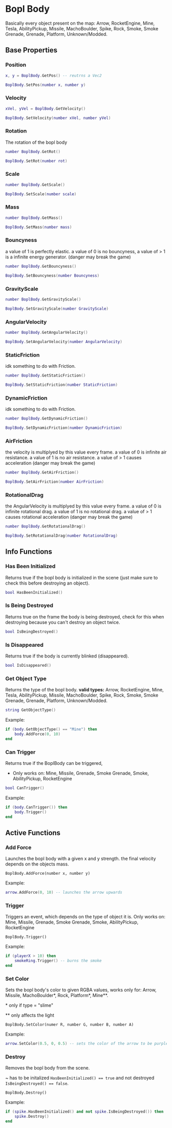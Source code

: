 # Bopl Body

Basically every object present on the map:
Arrow, RocketEngine, Mine, Tesla, AbilityPickup, Missile, MachoBoulder, Spike, Rock, Smoke, Smoke Grenade, Grenade, Platform, Unknown/Modded.

## Base Properties

### Position
```lua
x, y = BoplBody.GetPos() -- reutrns a Vec2
```

```lua
BoplBody.SetPos(number x, number y)
```

### Velocity
```lua
xVel, yVel = BoplBody.GetVelocity()
```

```lua
BoplBody.SetVelocity(number xVel, number yVel)
```

### Rotation
The rotation of the bopl body
```lua
number BoplBody.GetRot()
```

```lua
BoplBody.SetRot(number rot)
```

### Scale
```lua
number BoplBody.GetScale()
```

```lua
BoplBody.SetScale(number scale)
```

### Mass
```lua
number BoplBody.GetMass()
```

```lua
BoplBody.SetMass(number mass)
```
### Bouncyness
a value of 1 is perfectly elastic. a value of 0 is no bouncyness, a value of > 1 is a infinite energy generator. (danger may break the game)
```lua
number BoplBody.GetBouncyness()
```

```lua
BoplBody.SetBouncyness(number Bouncyness)
```
### GravityScale

```lua
number BoplBody.GetGravityScale()
```

```lua
BoplBody.SetGravityScale(number GravityScale)
```
### AngularVelocity

```lua
number BoplBody.GetAngularVelocity()
```

```lua
BoplBody.SetAngularVelocity(number AngularVelocity)
```
### StaticFriction
idk something to do with Friction.
```lua
number BoplBody.GetStaticFriction()
```

```lua
BoplBody.SetStaticFriction(number StaticFriction)
```
### DynamicFriction
idk something to do with Friction.
```lua
number BoplBody.GetDynamicFriction()
```

```lua
BoplBody.SetDynamicFriction(number DynamicFriction)
```
### AirFriction
the velocity is multiplyed by this value every frame. a value of 0 is infinite air resistance. a value of 1 is no air resistance. a value of > 1 causes acceleration (danger may break the game)
```lua
number BoplBody.GetAirFriction()
```

```lua
BoplBody.SetAirFriction(number AirFriction)
```
### RotationalDrag
the AngularVelocity is multiplyed by this value every frame. a value of 0 is infinite rotational drag. a value of 1 is no rotational drag. a value of > 1 causes rotational acceleration (danger may break the game)
```lua
number BoplBody.GetRotationalDrag()
```

```lua
BoplBody.SetRotationalDrag(number RotationalDrag)
```
## Info Functions

### Has Been Initialized
Returns true if the bopl body is initialized in the scene (just make sure to check this before destroying an object).

```lua
bool HasBeenInitialized()
```

### Is Being Destroyed
Returns true on the frame the body is being destroyed, check for this when destroying because you can't destroy an object twice.

```lua
bool IsBeingDestroyed()
```

### Is Disappeared
Returns true if the body is currently blinked (disappeared).

```lua
bool IsDisappeared()
```

### Get Object Type
Returns the type of the bopl body.
**valid types:** Arrow, RocketEngine, Mine, Tesla, AbilityPickup, Missile, MachoBoulder, Spike, Rock, Smoke, Smoke Grenade, Grenade, Platform, Unknown/Modded.

```lua
string GetObjectType()
```

Example:
```lua
if (body.GetObjectType() == "Mine") then
    body.AddForce(0, 10)
end
```

### Can Trigger
Returns true if the BoplBody can be triggered, 
* Only works on: Mine, Missile, Grenade, Smoke Grenade, Smoke, AbilityPickup, RocketEngine

```lua
bool CanTrigger()
```

Example:
```lua
if (body.CanTrigger()) then
    body.Trigger()
end
```

## Active Functions

### Add Force
Launches the bopl body with a given x and y strength. the final velocity depends on the objects mass.

```
BoplBody.AddForce(number x, number y)
```

Example:
```lua
arrow.AddForce(0, 10) -- launches the arrow upwards
```

### Trigger
Triggers an event, which depends on the type of object it is. Only works on: Mine, Missile, Grenade, Smoke Grenade, Smoke, AbilityPickup, RocketEngine

```
BoplBody.Trigger()
```

Example:
```lua
if (playerX > 10) then
    smokeRing.Trigger() -- burns the smoke
end
```

### Set Color
Sets the bopl body's color to given RGBA values, works only for: Arrow, Missile, MachoBoulder\*, Rock, Platform\*, Mine\*\*.

\* only if type = "slime"

\*\* only affects the light

```
BoplBody.SetColor(numer R, number G, number B, number A)
```

Example:
```lua
arrow.SetColor(0.5, 0, 0.5) -- sets the color of the arrow to be purple
```

### Destroy
Removes the bopl body from the scene.

~ has to be initalized `HasBeenInitialized() == true` and not destroyed `IsBeingDestroyed() == false`.

```
BoplBody.Destroy()
```

Example:
```lua
if (spike.HasBeenInitialized() and not spike.IsBeingDestroyed()) then
    spike.Destroy()
end
```
